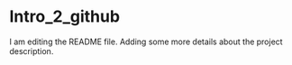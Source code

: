 # Intro_2_github
I am editing the README file. Adding some more details about the project description.

